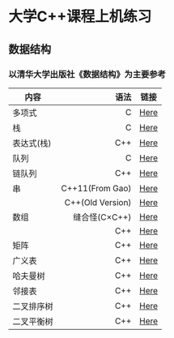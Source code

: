 # 大学C++课程上机练习
## 数据结构
### 以清华大学出版社《数据结构》为主要参考
| 内容        | 语法   |  链接  |
| --------   | -----:  | :----:  |
| 多项式      | C |   [Here](https://github.com/Jzjerry/Cpp-for-College/blob/master/数据结构/Polynomial.cpp)     |
| 栈        | C |   [Here](https://github.com/Jzjerry/Cpp-for-College/blob/master/数据结构/Stack.cpp)   |
| 表达式(栈)        | C++ |   [Here](https://github.com/Jzjerry/Cpp-for-College/blob/master/数据结构/Experssion.cpp)   |
| 队列        | C |  [Here](https://github.com/Jzjerry/Cpp-for-College/blob/master/数据结构/Queue.cpp)  |
| 链队列        | C++|  [Here](https://github.com/Jzjerry/Cpp-for-College/blob/master/数据结构/LinkedQueue.cpp)  |
| 串        | C++11(From Gao)|  [Here](https://github.com/Jzjerry/Cpp-for-College/blob/master/数据结构/HString.cpp)  |
|           | C++(Old Version)|  [Here](https://github.com/Jzjerry/Cpp-for-College/blob/master/History/HString(Old).cpp)  |
| 数组        |缝合怪(C×C++)|  [Here](https://github.com/Jzjerry/Cpp-for-College/blob/master/数据结构/Array.cpp)  |
|         |C++|  [Here](https://github.com/Jzjerry/Cpp-for-College/blob/master/数据结构/Array++.cpp)  |
| 矩阵        |C++|  [Here](https://github.com/Jzjerry/Cpp-for-College/blob/master/数据结构/Matrix.cpp)  |
| 广义表        |C++|  [Here](https://github.com/Jzjerry/Cpp-for-College/blob/master/数据结构/Lists.cpp)  |
| 哈夫曼树        |C++|  [Here](https://github.com/Jzjerry/Cpp-for-College/blob/master/数据结构/HuffmanTree.cpp)  |
| 邻接表        |C++|  [Here](https://github.com/Jzjerry/Cpp-for-College/blob/master/数据结构/AdjacencyList.cpp)  |
| 二叉排序树        |C++|  [Here](https://github.com/Jzjerry/Cpp-for-College/blob/master/数据结构/SortTree(New).cpp)  |
| 二叉平衡树        |C++|  [Here](https://github.com/Jzjerry/Cpp-for-College/blob/master/数据结构/BalanceTree.cpp)  |

